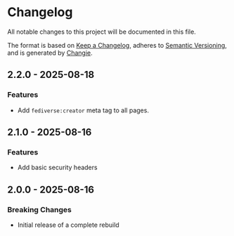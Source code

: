 # Changelog
All notable changes to this project will be documented in this file.

The format is based on [Keep a Changelog](https://keepachangelog.com/en/1.0.0/),
adheres to [Semantic Versioning](https://semver.org/spec/v2.0.0.html),
and is generated by [Changie](https://github.com/miniscruff/changie).


## 2.2.0 - 2025-08-18

### Features

* Add `fediverse:creator` meta tag to all pages.

## 2.1.0 - 2025-08-16

### Features

* Add basic security headers

## 2.0.0 - 2025-08-16

### Breaking Changes

* Initial release of a complete rebuild
